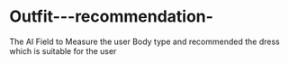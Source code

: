 # Outfit---recommendation-
The AI Field to Measure the user Body type and recommended the dress which is suitable for the user
